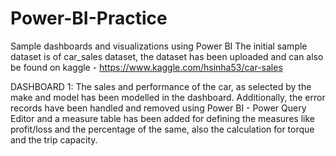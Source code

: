 # Power-BI-Practice
Sample dashboards and visualizations using Power BI
The initial sample dataset is of car_sales dataset, the dataset has been uploaded and can also be found
on kaggle - https://www.kaggle.com/hsinha53/car-sales

DASHBOARD 1:
The sales and performance of the car, as selected by the make and model has been modelled in the dashboard.
Additionally, the error records have been handled and removed using Power BI - Power Query Editor and a measure
table has been added for defining the measures like profit/loss and the percentage of the same, also the calculation for
torque and the trip capacity.
